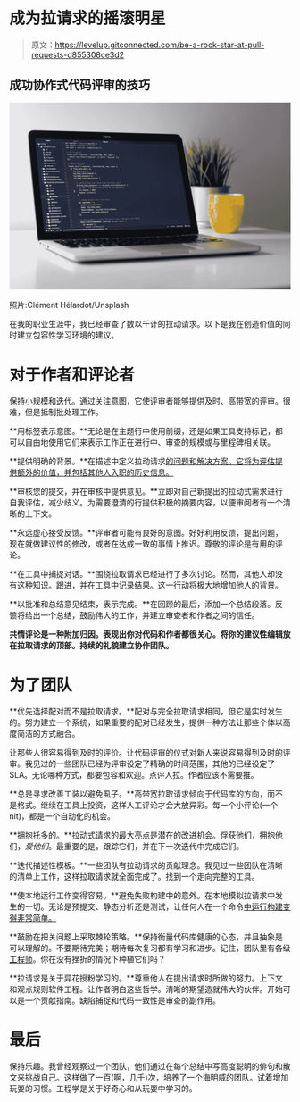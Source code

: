 # 成为拉请求的摇滚明星

> 原文：<https://levelup.gitconnected.com/be-a-rock-star-at-pull-requests-d855308ce3d2>

## 成功协作式代码评审的技巧

![](img/29e38ebb9ed3867db261ccc102fba581.png)

照片:Clément Hélardot/Unsplash

在我的职业生涯中，我已经审查了数以千计的拉动请求。以下是我在创造价值的同时建立包容性学习环境的建议。

# 对于作者和评论者

保持小规模和迭代。通过关注意图，它使评审者能够提供及时、高带宽的评审。很难，但是抵制批处理工作。

**用标签表示意图。**无论是在主题行中使用前缀，还是如果工具支持标记，都可以自由地使用它们来表示工作正在进行中、审查的规模或与里程碑相关联。

**提供明确的背景。**在描述中定义拉动请求[的问题和解决方案。它将为评估提供额外的价值，并包括其他人入职的历史信息。](https://medium.com/hackernoon/no-description-provided-8d9e0f3a3abb)

**审核您的提交，并在审核中提供意见。**立即对自己新提出的拉动式需求进行自我评估，减少歧义。为需要澄清的行提供积极的摘要内容，以便审阅者有一个清晰的上下文。

**永远虚心接受反馈。**评审者可能有良好的意图。好好利用反馈，提出问题，现在就做建议性的修改，或者在达成一致的事情上推迟。尊敬的评论是有用的评论。

**在工具中捕捉对话。**围绕拉取请求已经进行了多次讨论。然而，其他人却没有这种知识。跟进，并在工具中记录结果。这一行动将极大地增加他人的背景。

**以批准和总结意见结束，表示完成。**在回顾的最后，添加一个总结段落。反馈将给出一个总结，鼓励伟大的工作，并建立审查者和作者之间的信任。

**共情评论是一种附加归因。表现出你对代码和作者都很关心。将你的建议性编辑放在拉取请求的顶部。持续的礼貌建立协作团队。**

# 为了团队

**优先选择配对而不是拉取请求。**配对与完全拉取请求相同，但它是实时发生的。努力建立一个系统，如果重要的配对已经发生，提供一种方法让那些个体以高度简洁的方式融合。

让那些人很容易得到及时的评价。让代码评审的仪式对新人来说容易得到及时的评审。我见过的一些团队已经为评审设定了精确的时间范围，其他的已经设定了 SLA。无论哪种方式，都要包容和欢迎。点评人拉。作者应该不需要推。

**总是寻求改善工装以避免虱子。**高带宽拉取请求倾向于代码库的方向，而不是格式。继续在工具上投资，这样人工评论才会大放异彩。每一个小评论(一个 nit)，都是一个自动化的机会。

**拥抱托多的。**拉动式请求的最大亮点是潜在的改进机会。俘获他们，拥抱他们，*爱他们*。最重要的是，跟踪它们，并在下一次迭代中完成它们。

**迭代描述性模板。**一些团队有拉动请求的贡献理念。我见过一些团队在清晰的清单上工作，这样拉取请求就全面完成了。找到一个走向完整的工具。

**使本地运行工作变得容易。**避免失败构建中的意外。在本地模拟拉请求中发生的一切。无论是预提交、静态分析还是测试，让任何人在一个命令[中运行构建变得非常简单。](https://www.joelonsoftware.com/2000/08/09/the-joel-test-12-steps-to-better-code/)

**鼓励在把关问题上采取棘轮策略。**保持衡量代码库健康的心态，并且抽象是可以理解的。不要期待完美；期待每次复习都有学习和进步。记住，团队里有各级[工程师](https://dev.to/solidi/what-is-a-software-engineer-anyway-3fb2)。你在没有挫折的情况下种植它们吗？

**拉请求是关于异花授粉学习的。**尊重他人在提出请求时所做的努力。上下文和观点规则软件工程。让作者明白这些哲学。清晰的期望造就伟大的伙伴。开始可以是一个贡献指南。缺陷捕捉和代码一致性是审查的副作用。

# 最后

保持乐趣。我曾经观察过一个团队，他们通过在每个总结中写高度聪明的俳句和散文来挑战自己。这样做了一百(啊，几千)次，培养了一个海明威的团队。试着增加玩耍的习惯。工程学是关于好奇心和从玩耍中学习的。